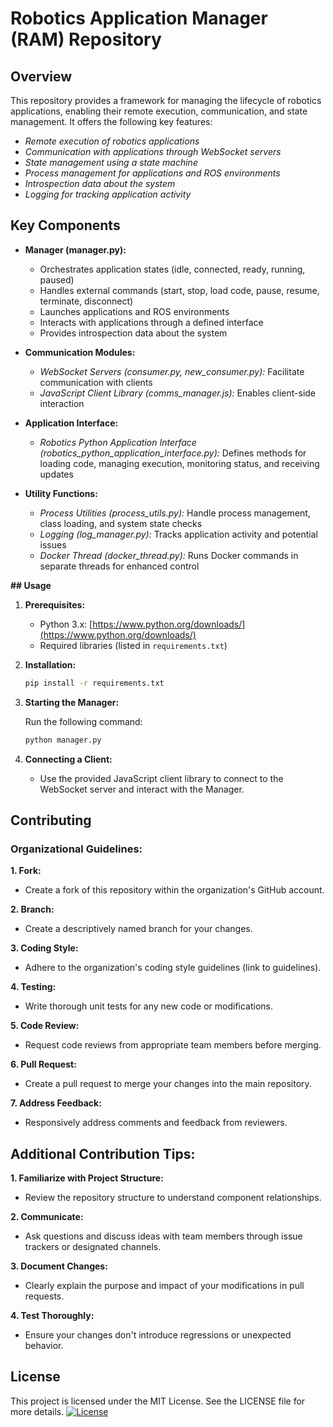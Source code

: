 # Robotics Application Manager (RAM) Repository

## Overview

This repository provides a framework for managing the lifecycle of robotics applications, enabling their remote execution, communication, and state management. It offers the following key features:

- *Remote execution of robotics applications*
- *Communication with applications through WebSocket servers*
- *State management using a state machine*
- *Process management for applications and ROS environments*
- *Introspection data about the system*
- *Logging for tracking application activity*

## Key Components

- **Manager (manager.py):**
    - Orchestrates application states (idle, connected, ready, running, paused)
    - Handles external commands (start, stop, load code, pause, resume, terminate, disconnect)
    - Launches applications and ROS environments
    - Interacts with applications through a defined interface
    - Provides introspection data about the system
      
- **Communication Modules:**
    - *WebSocket Servers (consumer.py, new_consumer.py):* Facilitate communication with clients
    - *JavaScript Client Library (comms_manager.js):* Enables client-side interaction
      
- **Application Interface:**
    - *Robotics Python Application Interface (robotics_python_application_interface.py):* Defines methods for loading code, managing execution, monitoring status, and receiving updates
      
- **Utility Functions:**
    - *Process Utilities (process_utils.py):* Handle process management, class loading, and system state checks
    - *Logging (log_manager.py):* Tracks application activity and potential issues
    - *Docker Thread (docker_thread.py):* Runs Docker commands in separate threads for enhanced control

 **## Usage**

1. **Prerequisites:**
    - Python 3.x: [https://www.python.org/downloads/](https://www.python.org/downloads/)
    - Required libraries (listed in `requirements.txt`)

2. **Installation:**
    ```bash
    pip install -r requirements.txt
    ```

3. **Starting the Manager:**
   
   Run the following command:

   ```bash
   python manager.py
   ```

4. **Connecting a Client:**
    - Use the provided JavaScript client library to connect to the WebSocket server and interact with the Manager.


## Contributing

### Organizational Guidelines:


**1. Fork:**
* Create a fork of this repository within the organization's GitHub account.


**2. Branch:**
* Create a descriptively named branch for your changes.


**3. Coding Style:**
* Adhere to the organization's coding style guidelines (link to guidelines).


**4. Testing:**
* Write thorough unit tests for any new code or modifications.


**5. Code Review:**
* Request code reviews from appropriate team members before merging.


**6. Pull Request:**
* Create a pull request to merge your changes into the main repository.


**7. Address Feedback:**
* Responsively address comments and feedback from reviewers.


## Additional Contribution Tips:

**1. Familiarize with Project Structure:** 
* Review the repository structure to understand component relationships.


**2. Communicate:**
* Ask questions and discuss ideas with team members through issue trackers or designated channels.


**3. Document Changes:**
* Clearly explain the purpose and impact of your modifications in pull requests.


**4. Test Thoroughly:**
* Ensure your changes don't introduce regressions or unexpected behavior.


## License

This project is licensed under the MIT License. See the LICENSE file for more details. [![License](https://img.shields.io/badge/License-MIT-blue.svg)](https://opensource.org/licenses/MIT)
